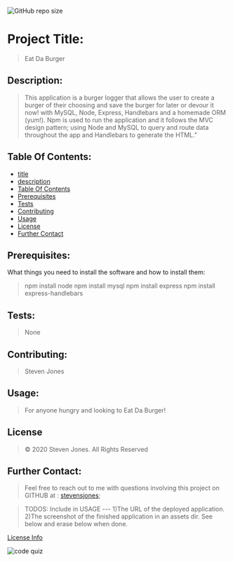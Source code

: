 ![GitHub repo size](https://img.shields.io/github/repo-size/stevensjones/burger)
# Project Title: 
> Eat Da Burger
## Description: 
> This application is a burger logger that allows the user to create a burger of their choosing and save the burger for later or devour it now! with MySQL, Node, Express, Handlebars and a homemade ORM (yum!). Npm is used to run the application and it follows the MVC design pattern; using Node and MySQL to query and route data throughout the app and Handlebars to generate the HTML."
>
>
## Table Of Contents:
- [title](#Title)
- [description](#Description)
- [Table Of Contents](#TableOfContents)
- [Prerequisites](#Prerequisites)
- [Tests](#Tests)
- [Contributing](#Contributing)
- [Usage](#Usage) 
- [License](#License)
- [Further Contact](#FurtherContact)
## Prerequisites:
What things you need to install the software and how to install them: 
> npm install node
> npm install mysql
> npm install express 
> npm install express-handlebars    
## Tests:
> None
## Contributing:
> Steven Jones  
## Usage:
> For anyone hungry and looking to Eat Da Burger!  
## License
> © 2020 Steven Jones. All Rights Reserved 
## Further Contact:
> Feel free to reach out to me with questions involving this project on GITHUB at : [stevensjones](https://github.com/stevensjones);

> TODOS: Include in USAGE --- 1)The URL of the deployed application. 2)The screenshot of the finished application in an assets dir. See below and erase below when done.

[License Info](https://opensource.org/licenses/lot)

![code quiz](./Assets/04-web-apis-homework-demo.gif)
